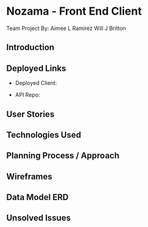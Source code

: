 # Nozama - Front End Client
Team Project By:
Aimee L Ramirez
Will J Britton
## Introduction

## Deployed Links

- Deployed Client:

- API Repo:

## User Stories

## Technologies Used

## Planning Process / Approach

## Wireframes

## Data Model ERD

## Unsolved Issues
